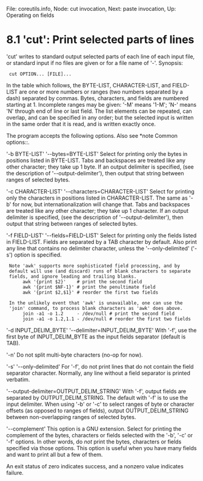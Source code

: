 File: coreutils.info,  Node: cut invocation,  Next: paste invocation,  Up: Operating on fields

8.1 'cut': Print selected parts of lines
========================================

'cut' writes to standard output selected parts of each line of each
input file, or standard input if no files are given or for a file name
of '-'.  Synopsis:

     cut OPTION... [FILE]...

   In the table which follows, the BYTE-LIST, CHARACTER-LIST, and
FIELD-LIST are one or more numbers or ranges (two numbers separated by a
dash) separated by commas.  Bytes, characters, and fields are numbered
starting at 1.  Incomplete ranges may be given: '-M' means '1-M'; 'N-'
means 'N' through end of line or last field.  The list elements can be
repeated, can overlap, and can be specified in any order; but the
selected input is written in the same order that it is read, and is
written exactly once.

   The program accepts the following options.  Also see *note Common
options::.

'-b BYTE-LIST'
'--bytes=BYTE-LIST'
     Select for printing only the bytes in positions listed in
     BYTE-LIST.  Tabs and backspaces are treated like any other
     character; they take up 1 byte.  If an output delimiter is
     specified, (see the description of '--output-delimiter'), then
     output that string between ranges of selected bytes.

'-c CHARACTER-LIST'
'--characters=CHARACTER-LIST'
     Select for printing only the characters in positions listed in
     CHARACTER-LIST.  The same as '-b' for now, but internationalization
     will change that.  Tabs and backspaces are treated like any other
     character; they take up 1 character.  If an output delimiter is
     specified, (see the description of '--output-delimiter'), then
     output that string between ranges of selected bytes.

'-f FIELD-LIST'
'--fields=FIELD-LIST'
     Select for printing only the fields listed in FIELD-LIST.  Fields
     are separated by a TAB character by default.  Also print any line
     that contains no delimiter character, unless the '--only-delimited'
     ('-s') option is specified.

     Note 'awk' supports more sophisticated field processing, and by
     default will use (and discard) runs of blank characters to separate
     fields, and ignore leading and trailing blanks.
          awk '{print $2}'    # print the second field
          awk '{print $NF-1}' # print the penultimate field
          awk '{print $2,$1}' # reorder the first two fields

     In the unlikely event that 'awk' is unavailable, one can use the
     'join' command, to process blank characters as 'awk' does above.
          join -a1 -o 1.2     - /dev/null # print the second field
          join -a1 -o 1.2,1.1 - /dev/null # reorder the first two fields

'-d INPUT_DELIM_BYTE'
'--delimiter=INPUT_DELIM_BYTE'
     With '-f', use the first byte of INPUT_DELIM_BYTE as the input
     fields separator (default is TAB).

'-n'
     Do not split multi-byte characters (no-op for now).

'-s'
'--only-delimited'
     For '-f', do not print lines that do not contain the field
     separator character.  Normally, any line without a field separator
     is printed verbatim.

'--output-delimiter=OUTPUT_DELIM_STRING'
     With '-f', output fields are separated by OUTPUT_DELIM_STRING.  The
     default with '-f' is to use the input delimiter.  When using '-b'
     or '-c' to select ranges of byte or character offsets (as opposed
     to ranges of fields), output OUTPUT_DELIM_STRING between
     non-overlapping ranges of selected bytes.

'--complement'
     This option is a GNU extension.  Select for printing the complement
     of the bytes, characters or fields selected with the '-b', '-c' or
     '-f' options.  In other words, do _not_ print the bytes, characters
     or fields specified via those options.  This option is useful when
     you have many fields and want to print all but a few of them.

   An exit status of zero indicates success, and a nonzero value
indicates failure.

